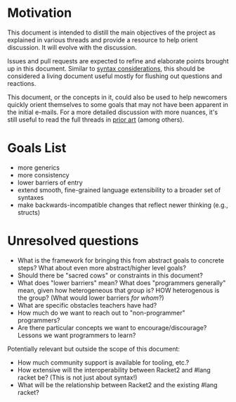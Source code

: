 # Motivation
[motivation]: #motivation

This document is intended to distill the main objectives of the project as explained in various threads and provide a resource to help orient discussion. It will evolve with the discussion.

Issues and pull requests are expected to refine and elaborate points brought up in this document.  Similar to [syntax considerations](syntax-considerations.md), this should be considered a living document useful mostly for flushing out questions and reactions.

This document, or the concepts in it, could also be used to help newcomers quickly orient themselves to some goals that may not have been apparent in the initial e-mails.  For a more detailed discussion with more nuances, it's still useful to read the full threads in [prior art](prior-art.md) (among others).

# Goals List
[goals-list]: #goals-list

* more generics
* more consistency
* lower barriers of entry
* extend smooth, fine-grained language extensibility to a broader set of syntaxes
* make backwards-incompatible changes that reflect newer thinking (e.g., structs)

# Unresolved questions
[unresolved-questions]: #unresolved-questions

* What is the framework for bringing this from abstract goals to concrete steps?  What about even more abstract/higher level goals?
* Should there be "sacred cows" or constraints in this document?
* What does "lower barriers" mean?  What does "programmers generally" mean, given how heterogeneous that group is?  HOW heterogenous is the group?  (What would lower barriers *for whom*?)
* What are specific obstacles teachers have had?
* How much do we want to reach out to "non-programmer" programmers?
* Are there particular concepts we want to encourage/discourage?  Lessons we want programmers to learn?

Potentially relevant but outside the scope of this document:
* How much community support is available for tooling, etc.?
* How extensive will the interoperability between Racket2 and #lang racket be? (This is not just about syntax!)
* What will be the relationship between Racket2 and the existing #lang racket?
